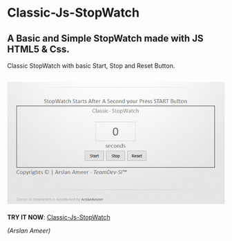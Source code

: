 # Classic-Js-StopWatch
## A Basic and Simple StopWatch made with JS HTML5 &amp; Css.

Classic StopWatch with basic Start, Stop and Reset Button.

![](images/stopwatchdemo.PNG)
----------------------------------------------------------------
**TRY IT NOW**: [Classic-Js-StopWatch](https://arslanameer.github.io/Classic-Js-StopWatch/)

_(Arslan Ameer)_
